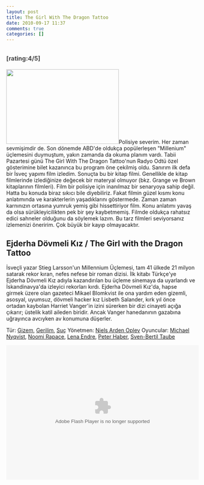 ```yaml
---
layout: post
title: The Girl With The Dragon Tattoo
date: 2010-09-17 11:37
comments: true
categories: []
---
```

<h2><span style="color: #444444; line-height: 24px; font-size: 16px;">[rating:4/5]</span></h2>
<a href="http://onurbaykal.com.tr/wp-content/uploads/2010/09/the-girl-with-the-dragon-tattoo.jpg"><img class="alignright size-medium wp-image-1952" title="the-girl-with-the-dragon-tattoo" src="http://onurbaykal.com.tr/wp-content/uploads/2010/09/the-girl-with-the-dragon-tattoo-300x199.jpg" alt="" width="300" height="199" /></a>Polisiye severim. Her zaman sevmişimdir de. Son dönemde ABD'de oldukça popülerleşen "Millenium" üçlemesini duymuştum, yakın zamanda da okuma planım vardı. Tabii Pazartesi günü The Girl With The Dragon Tattoo'nun Radyo Odtü özel gösterimine bilet kazanınca bu program öne çekilmiş oldu. Sanırım ilk defa bir İsveç yapımı film izledim. Sonuçta bu bir kitap filmi. Genellikle de kitap filmlerinde izlediğinize değecek bir materyal olmuyor (bkz. Grange ve Brown kitaplarının filmleri). Film bir polisiye için inanılmaz bir senaryoya sahip değil. Hatta bu konuda biraz sıkıcı bile diyebiliriz. Fakat filmin güzel kısmı konu anlatımında ve karakterlerin yaşadıklarını göstermede. Zaman zaman karnınızın ortasına yumruk yemiş gibi hissettiriyor film. Konu anlatımı yavaş da olsa sürükleyicilikten pek bir şey kaybetmemiş. Filmde oldukça rahatsız edici sahneler olduğunu da söylemek lazım. Bu tarz filmleri seviyorsanız izlemenizi öneririm. Çok büyük bir kayıp olmayacaktır.

<!--more-->
<h2>Ejderha Dövmeli Kız / The Girl with the Dragon Tattoo</h2>
İsveçli yazar Stieg Larsson'un Millennium Üçlemesi, tam 41 ülkede 21 milyon satarak rekor kıran, nefes nefese bir roman dizisi. İlk kitabı Türkçe'ye Ejderha Dövmeli Kız adıyla kazandırılan bu üçleme sinemaya da uyarlandı ve İskandinavya'da izleyici rekorları kırdı. Ejderha Dövmeli Kız'da, hapse girmek üzere olan gazeteci Mikael Blomkvist ile ona yardım eden gizemli, asosyal, uyumsuz, dövmeli hacker kız Lisbeth Salander, kırk yıl önce ortadan kaybolan Harriet Vanger'in izini sürerken bir dizi cinayeti açığa çıkarır; üstelik katil aileden biridir. Ancak Vanger hanedanının gazabına uğrayınca avcıyken av konumuna düşerler.

Tür: <a href="http://www.sinema.com/Search.aspx?SearchType=ByTag&amp;TagPairs=Genre=Gizem">Gizem</a>, <a href="http://www.sinema.com/Search.aspx?SearchType=ByTag&amp;TagPairs=Genre=Gerilim">Gerilim</a>, <a href="http://www.sinema.com/Search.aspx?SearchType=ByTag&amp;TagPairs=Genre=Su%c3%a7">Suç</a>
Yönetmen: <a href="http://www.sinema.com/Search.aspx?SearchType=ByTag&amp;TagPairs=Director=Niels+Arden+Oplev">Niels Arden Oplev</a>
Oyuncular: <a href="http://www.sinema.com/Search.aspx?SearchType=ByTag&amp;TagPairs=Cast=Michael+Nyqvist">Michael Nyqvist</a>, <a href="http://www.sinema.com/Search.aspx?SearchType=ByTag&amp;TagPairs=Cast=Noomi+Rapace">Noomi Rapace</a>, <a href="http://www.sinema.com/Search.aspx?SearchType=ByTag&amp;TagPairs=Cast=Lena+Endre">Lena Endre</a>, <a href="http://www.sinema.com/Search.aspx?SearchType=ByTag&amp;TagPairs=Cast=Peter+Haber">Peter Haber</a>, <a href="http://www.sinema.com/Search.aspx?SearchType=ByTag&amp;TagPairs=Cast=Sven-Bertil+Taube">Sven-Bertil Taube</a>

<object id="6730" classid="clsid:d27cdb6e-ae6d-11cf-96b8-444553540000" width="513" height="359" codebase="http://download.macromedia.com/pub/shockwave/cabs/flash/swflash.cab#version=6,0,40,0"><param name="name" value="6730" /><param name="align" value="middle" /><param name="quality" value="high" /><param name="play" value="true" /><param name="loop" value="true" /><param name="scale" value="showall" /><param name="wmode" value="transparent" /><param name="devicefont" value="false" /><param name="bgcolor" value="#00000" /><param name="menu" value="true" /><param name="allowFullScreen" value="true" /><param name="allowScriptAccess" value="always" /><param name="flashVars" value="flash_dir=http://www.sinema.com/Clients/Tikle/flash/&amp;lang=Turkish&amp;pic_size1=80x60&amp;pic_size2=621x349&amp;pic_size2_quality=HIGH&amp;file_format=FLV&amp;sub_file_format=FLV1&amp;file_quality=HIGH&amp;object_id=TRVideos-main&amp;object_key=TRVideos-main&amp;language_file=http://www.sinema.com/Clients/Tikle/flash/tikle_language.xml&amp;config_file=http://www.sinema.com/Clients/Tikle/flash/config_sinema_embed.xml&amp;skin_file=http://www.sinema.com/Clients/Tikle/flash/gui_sinema.swf&amp;layout_file=http://www.sinema.com/Clients/Tikle/flash/layout_sinema_embed.xml&amp;auto_play=false&amp;media_id=91005" /><param name="src" value="http://www.sinema.com/Clients/Tikle/flash/nova_player.swf" /><param name="flashvars" value="flash_dir=http://www.sinema.com/Clients/Tikle/flash/&amp;lang=Turkish&amp;pic_size1=80x60&amp;pic_size2=621x349&amp;pic_size2_quality=HIGH&amp;file_format=FLV&amp;sub_file_format=FLV1&amp;file_quality=HIGH&amp;object_id=TRVideos-main&amp;object_key=TRVideos-main&amp;language_file=http://www.sinema.com/Clients/Tikle/flash/tikle_language.xml&amp;config_file=http://www.sinema.com/Clients/Tikle/flash/config_sinema_embed.xml&amp;skin_file=http://www.sinema.com/Clients/Tikle/flash/gui_sinema.swf&amp;layout_file=http://www.sinema.com/Clients/Tikle/flash/layout_sinema_embed.xml&amp;auto_play=false&amp;media_id=91005" /><param name="allowfullscreen" value="true" /><embed id="6730" type="application/x-shockwave-flash" width="513" height="359" src="http://www.sinema.com/Clients/Tikle/flash/nova_player.swf" flashvars="flash_dir=http://www.sinema.com/Clients/Tikle/flash/&amp;lang=Turkish&amp;pic_size1=80x60&amp;pic_size2=621x349&amp;pic_size2_quality=HIGH&amp;file_format=FLV&amp;sub_file_format=FLV1&amp;file_quality=HIGH&amp;object_id=TRVideos-main&amp;object_key=TRVideos-main&amp;language_file=http://www.sinema.com/Clients/Tikle/flash/tikle_language.xml&amp;config_file=http://www.sinema.com/Clients/Tikle/flash/config_sinema_embed.xml&amp;skin_file=http://www.sinema.com/Clients/Tikle/flash/gui_sinema.swf&amp;layout_file=http://www.sinema.com/Clients/Tikle/flash/layout_sinema_embed.xml&amp;auto_play=false&amp;media_id=91005" allowscriptaccess="always" allowfullscreen="true" menu="true" bgcolor="#00000" devicefont="false" wmode="transparent" scale="showall" loop="true" play="true" quality="high" align="middle" name="6730"></embed></object>
